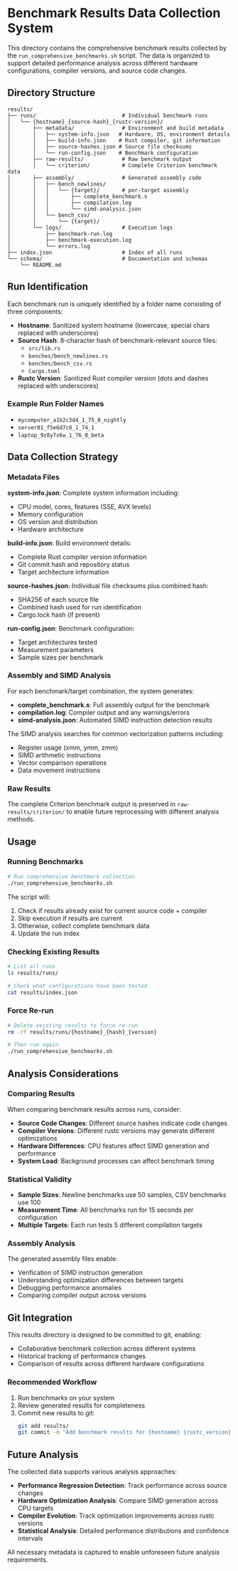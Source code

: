 # Benchmark Results Data Collection System

This directory contains the comprehensive benchmark results collected by the `run_comprehensive_benchmarks.sh` script. The data is organized to support detailed performance analysis across different hardware configurations, compiler versions, and source code changes.

## Directory Structure

```
results/
├── runs/                           # Individual benchmark runs
│   └── {hostname}_{source-hash}_{rustc-version}/
│       ├── metadata/               # Environment and build metadata
│       │   ├── system-info.json   # Hardware, OS, environment details
│       │   ├── build-info.json    # Rust compiler, git information
│       │   ├── source-hashes.json # Source file checksums
│       │   └── run-config.json    # Benchmark configuration
│       ├── raw-results/            # Raw benchmark output
│       │   └── criterion/          # Complete Criterion benchmark data
│       ├── assembly/               # Generated assembly code
│       │   ├── bench_newlines/
│       │   │   └── {target}/       # per-target assembly
│       │   │       ├── complete_benchmark.s
│       │   │       ├── compilation.log
│       │   │       └── simd-analysis.json
│       │   └── bench_csv/
│       │       └── {target}/
│       └── logs/                   # Execution logs
│           ├── benchmark-run.log
│           ├── benchmark-execution.log
│           └── errors.log
├── index.json                      # Index of all runs
└── schema/                         # Documentation and schemas
    └── README.md
```

## Run Identification

Each benchmark run is uniquely identified by a folder name consisting of three components:

- **Hostname**: Sanitized system hostname (lowercase, special chars replaced with underscores)
- **Source Hash**: 8-character hash of benchmark-relevant source files:
  - `src/lib.rs`
  - `benches/bench_newlines.rs`
  - `benches/bench_csv.rs`  
  - `Cargo.toml`
- **Rustc Version**: Sanitized Rust compiler version (dots and dashes replaced with underscores)

### Example Run Folder Names

- `mycomputer_a1b2c3d4_1_75_0_nightly`
- `server01_f5e6d7c8_1_74_1`
- `laptop_9z8y7x6w_1_76_0_beta`

## Data Collection Strategy

### Metadata Files

**system-info.json**: Complete system information including:
- CPU model, cores, features (SSE, AVX levels)
- Memory configuration
- OS version and distribution
- Hardware architecture

**build-info.json**: Build environment details:
- Complete Rust compiler version information
- Git commit hash and repository status
- Target architecture information

**source-hashes.json**: Individual file checksums plus combined hash:
- SHA256 of each source file
- Combined hash used for run identification
- Cargo.lock hash (if present)

**run-config.json**: Benchmark configuration:
- Target architectures tested
- Measurement parameters
- Sample sizes per benchmark

### Assembly and SIMD Analysis

For each benchmark/target combination, the system generates:

- **complete_benchmark.s**: Full assembly output for the benchmark
- **compilation.log**: Compiler output and any warnings/errors
- **simd-analysis.json**: Automated SIMD instruction detection results

The SIMD analysis searches for common vectorization patterns including:
- Register usage (xmm, ymm, zmm)
- SIMD arithmetic instructions
- Vector comparison operations
- Data movement instructions

### Raw Results

The complete Criterion benchmark output is preserved in `raw-results/criterion/` to enable future reprocessing with different analysis methods.

## Usage

### Running Benchmarks

```bash
# Run comprehensive benchmark collection
./run_comprehensive_benchmarks.sh
```

The script will:
1. Check if results already exist for current source code + compiler
2. Skip execution if results are current
3. Otherwise, collect complete benchmark data
4. Update the run index

### Checking Existing Results

```bash
# List all runs
ls results/runs/

# Check what configurations have been tested
cat results/index.json
```

### Force Re-run

```bash
# Delete existing results to force re-run
rm -rf results/runs/{hostname}_{hash}_{version}

# Then run again
./run_comprehensive_benchmarks.sh
```

## Analysis Considerations

### Comparing Results

When comparing benchmark results across runs, consider:

- **Source Code Changes**: Different source hashes indicate code changes
- **Compiler Versions**: Different rustc versions may generate different optimizations
- **Hardware Differences**: CPU features affect SIMD generation and performance
- **System Load**: Background processes can affect benchmark timing

### Statistical Validity

- **Sample Sizes**: Newline benchmarks use 50 samples, CSV benchmarks use 100
- **Measurement Time**: All benchmarks run for 15 seconds per configuration
- **Multiple Targets**: Each run tests 5 different compilation targets

### Assembly Analysis

The generated assembly files enable:
- Verification of SIMD instruction generation
- Understanding optimization differences between targets
- Debugging performance anomalies
- Comparing compiler output across versions

## Git Integration

This results directory is designed to be committed to git, enabling:
- Collaborative benchmark collection across different systems
- Historical tracking of performance changes
- Comparison of results across different hardware configurations

### Recommended Workflow

1. Run benchmarks on your system
2. Review generated results for completeness
3. Commit new results to git:
   ```bash
   git add results/
   git commit -m "Add benchmark results for {hostname} {rustc_version}"
   ```

## Future Analysis

The collected data supports various analysis approaches:

- **Performance Regression Detection**: Track performance across source changes
- **Hardware Optimization Analysis**: Compare SIMD generation across CPU targets
- **Compiler Evolution**: Track optimization improvements across rustc versions
- **Statistical Analysis**: Detailed performance distributions and confidence intervals

All necessary metadata is captured to enable unforeseen future analysis requirements.